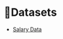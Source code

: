 # :cherries:Datasets
<!--ts-->
  * [Salary Data](https://www.kaggle.com/karthickveerakumar/salary-data-simple-linear-regression)
<!--te-->
